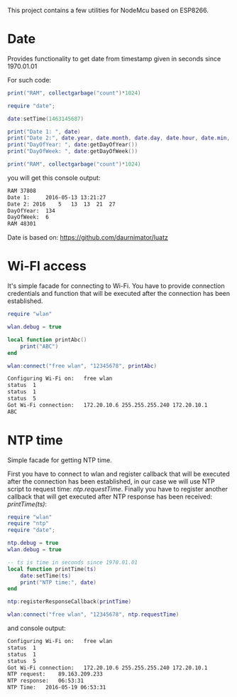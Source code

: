 This project contains a few utilities for NodeMcu based on ESP8266.

# Date
Provides functionality to get date from timestamp given in seconds since 1970.01.01

For such code:
``` lua
print("RAM", collectgarbage("count")*1024)

require "date";

date:setTime(1463145687)

print("Date 1: ", date)
print("Date 2:", date.year, date.month, date.day, date.hour, date.min, date.sec)
print("DayOfYear: ", date:getDayOfYear())
print("DayOfWeek: ", date:getDayOfWeek())

print("RAM", collectgarbage("count")*1024)
```

you will get this console output:
``` bash
RAM 37808
Date 1:     2016-05-13 13:21:27
Date 2: 2016    5   13  13  21  27
DayOfYear:  134
DayOfWeek:  6
RAM 48301
```

Date is based on: https://github.com/daurnimator/luatz

# Wi-FI access
It's simple facade for connecting to Wi-Fi. You have to provide connection credentials and function that will be executed after the connection has been established.

``` lua
require "wlan"

wlan.debug = true

local function printAbc() 
    print("ABC")
end

wlan:connect("free wlan", "12345678", printAbc)
```

``` bash
Configuring Wi-Fi on:   free wlan
status  1
status  1
status  5
Got Wi-Fi connection:   172.20.10.6 255.255.255.240 172.20.10.1
ABC
```

# NTP time
Simple facade for getting NTP time.

First you have to connect to wlan and register callback that will be executed after the connection has been established, in our case we will use NTP script to request time: *ntp.requestTime*. Finally you have to register another callback that will get executed after NTP response has been received: *printTime(ts)*:

``` lua
require "wlan"
require "ntp"
require "date";

ntp.debug = true
wlan.debug = true

-- ts is time in seconds since 1970.01.01
local function printTime(ts) 
    date:setTime(ts) 
    print("NTP time:", date)
end

ntp:registerResponseCallback(printTime)

wlan:connect("free wlan", "12345678", ntp.requestTime)
```

and console output:

``` bash
Configuring Wi-Fi on:   free wlan
status  1
status  1
status  5
Got Wi-Fi connection:   172.20.10.6 255.255.255.240 172.20.10.1
NTP request:    89.163.209.233
NTP response:   06:53:31
NTP Time:   2016-05-19 06:53:31
```
